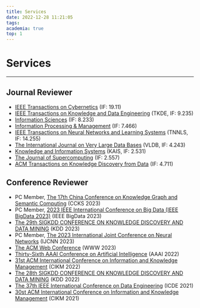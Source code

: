 ```yaml
---
title: Services
date: 2022-12-28 11:21:05
tags:
academia: true
top: 1
---
```


# Services
----
## Journal Reviewer
* [IEEE Transactions on Cybernetics](https://ieeexplore.ieee.org/xpl/RecentIssue.jsp?punumber=6221036) (IF: 19.11)
* [IEEE Transactions on Knowledge and Data Engineering](https://ieeexplore.ieee.org/xpl/RecentIssue.jsp?punumber=69) (TKDE, IF: 9.235)
* [Information Sciences](https://www.sciencedirect.com/journal/information-sciences) (IF: 8.233)
* [Information Processing & Management](https://www.sciencedirect.com/journal/information-processing-and-management) (IF: 7.466)
* [IEEE Transactions on Neural Networks and Learning Systems](https://ieeexplore.ieee.org/xpl/RecentIssue.jsp?punumber=5962385) (TNNLS, IF: 14.255)
* [The International Journal on Very Large Data Bases](https://www.springer.com/journal/778/) (VLDB, IF: 4.243)
* [Knowledge and Information Systems](https://www.springer.com/journal/10115) (KAIS, IF: 2.531)
* [The Journal of Supercomputing](https://www.springer.com/journal/11227) (IF: 2.557)
* [ACM Transactions on Knowledge Discovery from Data](https://dl.acm.org/journal/tkdd) (IF: 4.711)

## Conference Reviewer
* PC Member, [The 17th China Conference on Knowledge Graph and Semantic Computing](https://sigkg.cn/ccks2023/en/callpapers/) (CCKS 2023)
* PC Member, [2023 IEEE International Conference on Big Data (IEEE BigData 2023)](http://bigdataieee.org/BigData2023/) (IEEE BigData 2023)
* [The 29th SIGKDD CONFERENCE ON KNOWLEDGE DISCOVERY AND DATA MINING](https://kdd.org/kdd2023/) (KDD 2023)
* PC Member, [The 2023 International Joint Conference on Neural Networks](https://2023.ijcnn.org/) (IJCNN 2023)
* [The ACM Web Conference](https://www2023.thewebconf.org/) (WWW 2023)
* [Thirty-Sixth AAAI Conference on Artificial Intelligence](https://aaai.org/Conferences/AAAI-22/) (AAAI 2022)
* [31st ACM International Conference on Information and Knowledge Management](https://www.cikm2022.org/) (CIKM 2022)
* [The 28th SIGKDD CONFERENCE ON KNOWLEDGE DISCOVERY AND DATA MINING](https://kdd.org/kdd2022/) (KDD 2022)
* [The 37th IEEE International Conference on Data Engineering](https://ieeexplore.ieee.org/xpl/conhome/9458599/proceeding) (ICDE 2021)
* [30st ACM International Conference on Information and Knowledge Management](https://www.cikm2021.org/) (CIKM 2021)